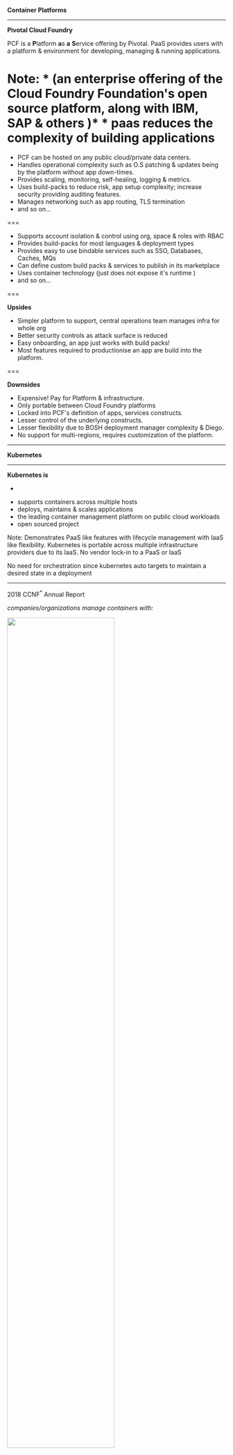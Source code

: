 **Container Platforms**

---
**Pivotal Cloud Foundry**

PCF is a **P**latform **a**s **a** **S**ervice offering by Pivotal.
PaaS provides users with a platform & environment for developing, managing & running applications.

Note:
    * (an enterprise offering of the Cloud Foundry Foundation's open source platform, along with IBM, SAP & others )*
    * paas reduces the complexity of building applications
===

* PCF can be hosted on any public cloud/private data centers.
* Handles operational complexity such as O.S patching & updates being by the platform without app down-times.
* Provides scaling, monitoring, self-healing, logging & metrics.
* Uses build-packs to reduce risk, app setup complexity; increase security providing auditing features.
* Manages networking such as app routing, TLS termination
* and so on...
 
===

* Supports account isolation & control using org, space & roles with RBAC
* Provides build-packs for most languages & deployment types
* Provides easy to use bindable services such as SSO, Databases, Caches, MQs
* Can define custom build packs & services to publish in its marketplace
* Uses container technology (just does not expose it's runtime )
* and so on...

===

**Upsides**
* Simpler platform to support, central operations team manages infra for whole org
* Better security controls as attack surface is reduced
* Easy onboarding, an app just works with build packs!
* Most features required to productionise an app are build into the platform.

===

**Downsides**
* Expensive! Pay for Platform & infrastructure.
* Only portable between Cloud Foundry platforms
* Locked into PCF's definition of apps, services constructs.
* Lesser control of the underlying constructs.
* Lesser flexibility due to BOSH deployment manager complexity & Diego.
* No support for multi-regions, requires customization of the platform.

---

**Kubernetes**

---

**Kubernetes is**
<br/>
<!-- .slide: style="text-align: justified;"> -->
- ~~~~~orchestrates~~~~~ ↝ <sup>maintains</sup> required compute, storage & networking
- supports containers across multiple hosts
- deploys, maintains & scales applications
- the leading container management platform on public cloud workloads
- open sourced project

Note:
Demonstrates PaaS like features with lifecycle management with IaaS like flexibility.
Kubernetes is portable across multiple infrastructure providers due to its IaaS.
No vendor lock-in to a PaaS or IaaS

No need for orchestration since kubernetes auto targets to maintain a desired state in a deployment 

---

2018 CCNF<sup>*</sup> Annual Report


_companies/organizations manage containers with:_
<!-- .element: style="font-size:50%;" -->

<img src="../images/cncf_survey_graphics-12-1024x658.png" width="70%" height="70%"/>

_*Cloud Native Computing Foundation_
<!-- .element: style="font-size:20%;" -->

===

*Kubernetes Environment vs. Container Environment*
<!-- .element: style="font-size:50%;" -->

<img src="../images/cncf_survey_graphics-13-1024x738.jpg" width="70%" height="70%"/>

_*graph above illustrates where respondents are running Kubernetes vs. where they’re deploying containers_
<!-- .element: style="font-size:20%;" -->
Note:

See https://www.cncf.io/blog/2018/08/29/cncf-survey-use-of-cloud-native-technologies-in-production-has-grown-over-200-percent/
for detailed report

---
**Kubernetes Design**

Works with _master_ - _node/worker_ design, with at least one master and multiple compute worker nodes.

The _master_ maintains desired state in the cluster.

The _nodes_ are responsible for providing the Kubernetes runtime.

Note:
The master worker is similar to how Jenkins is structured

The worker nodes is where all the applications would be running.

---

![Architecture](../images/Chart_02_Kubernetes-Architecture.png)

Note:
The API can be accessed via the kubectl CLI or directly via REST API. The API has authentication, authorization and 
admission control mechanisms, each of which can have a module implementation, like password, plain tokens, JWT
 etc.

Controlling API access: https://kubernetes.io/docs/reference/access-authn-authz/controlling-access/

===

![Master](../images/Chart_03_Kubernetes-Master.png)

Note:
_kube-apiserver_: is the front end for the Kubernetes control plane.
It can be scaled horizontally when HA is needed, there is usually a load balancer distributing traffic to healthy 
kube-apiserver (ex. using HA proxy)

_etcd_: is the consistent key-value store used by Kubernetes's backing store for all cluster data.
This also can be backed up in case of loss of service

_kube-scheduler_: watches for new created pods that are not on a node & assigns a node for them
Factors taken into account for scheduling decisions include individual and collective resource requirements, 
hardware/software/policy constraints, affinity and anti-affinity specifications, data locality, inter-workload 
interference and deadlines

_kube-controller-manager_: is the component that runs the controllers, they include: 
* node controller for watching nodes
* replication controller responsible for maintaining the correct # of pods
* endpoint controller populates the endpoints object i.e joins Services & Pods
* Service Account & Token Controllers: creates default accounts, API access tokens for new namespaces

The control plane is something that is responsible to bring the cluster/app state to how it was described.
The control plane's control loops will respond to changes in cluster by communicating between the master & 
kubelet processes to make the state of all objects in the system match desired state. 
_More on this later with the Deployment description._

===

![Node](../images/Chart_04_Kubernetes-Node.png)

Note:
_kubelet_: a daemon agent that runs on each node in the cluster that ensures that containers are running in a pod.
It receives the PodSpecs & ensure that containers described in the spec are running and healthy

_kube-proxy_: network proxy running on each node, maintains rules to allow network communication from inside or outside 
of a network to a pod.

_container runtime_: software for running containers: docker, containerd, rktlet/rkt, cri-o (container runtime interface 
using open container initiative)

_fluentd_: data stream collector for logging

---

**Kubernetes Objects**

Kubernetes uses Objects to represent the state of a cluster, the objects are persisted & they describe:
* what containers are running
* what resources are available to applications
* policies on the applications, such as restart policies, upgrades and fault-tolerance

Kubernetes API & kubectl are the two ways to create, modify or delete objects.

Note:
The object storage is managed by the etcd

---

**Namespaces**

Namespaces are used to support multiple virtual clusters backed by a single physical cluster.
<br/>
<pre><code lang="shell">
kubectl config set-context --current \
    --namespace={insert-namespace-name-here}
# Validate it
kubectl config view | grep namespace:
</code></pre>

When creating a service with a namespace, it creates a DNS entry in the form:
<pre><code lang="url">
{service-name}.{namespace-name}.svc.cluster.local
</code></pre>

Note:
Names of resources need only be unique in a namespace, but not across namespaces.

---

**Labels & Selectors**

Labels are key/value pairs that are attached to objects,<br/>
used to identify objects & organize them

<pre><code lang="json">
"metadata": {
  "labels": {
    "environment" : "dev",
    "tier" : "frontend"
  }
}
</code></pre>

then

<pre><code lang="shell">
kubectl get pods -l environment=dev,tier=frontend
_or_
kubectl get pods -l 'environment in (dev),tier in (frontend)'
</code></pre>

Note:
Annotations unlike labels, cannot be used to identify and select objects.

Additionally Field Selectors allow you to select Kubernetes resources by a resource field value.
Ex:
kubectl get pods --field-selector status.phase=Running

---
**Kubernetes Pods**
<!-- .element: style="font-size:160%;" -->


<!-- .slide: style="font-size:80%;"> -->
* Pods are the smallest deployed object in Kubernetes object model which can contain one or more containers.
* Pods are scaled horizontally by spinning up multiple Pods via _replication_. This group abstraction is called a Controller.
* Pods can have **init containers** as well as **app containers**.
* Pods provide two kinds of shared resources in a container: **networking** & **storage**.
* Pods are scheduled by the master's scheduler on run on nodes via the kubelet 


Note:
A pod encapsulates an application's container, storage, network IP & other options.
It can encapsulate multiple applications composed of tightly coupled containers which need to share a resource.

Pod networking: each pod has a unique IP address, the constituent containers in a pod share same IP space. Containers can 
communicated with each other using localhost. Outbound traffic is via shared network ports. 

Pod Storage: all containers share the data in the volume. Volumes allow persistent data in pod to survive in case one 
container needs to be restarted.

[The Distributed System Toolkit: Patterns for Composite Containers](https://kubernetes.io/blog/2015/06/the-distributed-system-toolkit-patterns/)

[Container Design Patterns](https://kubernetes.io/blog/2016/06/container-design-patterns)

<pre><code>

</code></pre>
---

**Pod Lifecycle**
<!-- .element: style="font-size:160%;" -->


<!-- .slide: style="font-size:60%;"> -->
A given pod's status reflects a high-level summary where it is in its lifecycle.
These are the various possibile phases:

* Pending
* Running
* Succeeded
* Failed
* Unknown 
 
The kubelet can probe containers with three types of handlers:

* ExecAction: command inside container, success if exits with status code 0
* TCPSocketAction: TCP check against container's IP address on a port, success if port is open
* HTTPGetAction: HTTP GET on container's IP address on specified port and path, success if HTTP status > 200 & < 400

---
<!-- .slide: style="font-size:80%;"> -->
Kubelet can additionally perform two kinds of probes:

* livenessProbe: indicates if the container is running. If not, the container is killed and pushed through restart policy.
* readinessProbe: indicates if container is ready to serve requests, if failed the controller removes Pod's IP Address 
from all services using the Pod.

---

**Controllers**
<!-- .element: style="font-size:160%;" -->


<!-- .slide: style="font-size:80%;"> -->
Controller can create, manage multiple Pods, handle replication, roll-out, self-healing capabilities at a cluster.

Controllers use a Pod Template that is provided by the user to create the Pods.

<br/>
<pre><code class="yaml">
apiVersion: v1
kind: Pod
metadata:
  name: myapp-pod
  labels:
    app: myapp
spec:
  containers:
  - name: myapp-container
    image: busybox
    command: ['sh', '-c', 'echo Hello Kubernetes! && sleep 3600']
</code></pre>
<br/>
<br/>
<br/>

Note:
If a node fails, the Controller might automatically replace the Pod by scheduling an identical replacement on a 
different Node.

Pod templates are specifications which are included in other objects such as Replication Controllers, Jobs, DaemonSets etc.

Names for template resources should be unique in a cluster

---

**ReplicaSet**
<!-- .element: style="font-size:160%;" -->


<!-- .slide: style="font-size:60%;"> -->
A ReplicaSet's purpose is to maintain a stable set of Pods running at any given time.
A selector is defined along with the number of replicas to maintain & the corresponding Pod Template.
ReplicaSet then creates & deletes Pods as needed.

<pre><code lang="yaml">
apiVersion: apps/v1
kind: ReplicaSet
metadata:
  name: frontend
  labels:
    app: guestbook
    tier: frontend
spec:
  # modify replicas according to your case
  replicas: 3
  selector:
    matchLabels:
      tier: frontend
  template:
    metadata:
      labels:
        tier: frontend
    spec:
      containers:
      - name: php-redis
        image: gcr.io/google_samples/gb-frontend:v3
</code></pre>

---

**Deployments**
 <!-- .element: style="font-size:160%;" -->
 
 
 <!-- .slide: style="font-size:80%;"> -->
Deployment controllers provides declarative updates for Pods & ReplicaSets by describing the desired state.
 
<pre><code lang="yaml">
apiVersion: apps/v1
kind: Deployment
metadata:
  name: nginx-deployment
  labels:
    app: nginx
spec:
  replicas: 3
  selector:
    matchLabels:
      app: nginx
  template:
    metadata:
      labels:
        app: nginx
    spec:
      containers:
      - name: nginx
        image: nginx:1.7.9
        ports:
        - containerPort: 80

</code></pre>

Note:
the _selector_ field determines how the deployment finds the pods to manage


Use cases:
* Create a Deployment to rollout a ReplicaSet
* Declare the enw state of Pods
* Rollback and earlier Deployment revision
* Scale up the Deployment to facilitate more load
* Pause the Deployment
* Clean up older ReplicaSets

Running a deployment:
kubectl apply -f https://k8s.io/examples/controllers/nginx-deployment.yaml
kubectl rollout status deployment.v1.apps/nginx-deployment
kubectl get deployments
kubectl get rs
kubectl get pods --show-labels
kubectl describe deployments

---

**Services**

Services is an abstraction that define a logical set of Pods & a policy by which to access them.
Kubernetes assigns a service an IP address which is used by Service proxies (kube-proxy).

<pre><code lang="yaml">
apiVersion: v1
kind: Service
metadata:
  name: my-service
spec:
  selector:
    app: MyApp
  ports:
    - protocol: TCP
      port: 80
      targetPort: 9376
</code></pre>

Note:
In micro services, this is a common pattern where the front ends service does not care which backend they use 
or should not have to keep track of it themselves.

Since pods come and go in Kubernetes, service is the way pods can communicate with each other

In the example provided the service binds to the selector. It binds the incoming port, to a target port.

When comparing to DNS A records & using round robin for IP resolution, DNS results are frequently cached which causes issues when the A record's values are 
updated frequently. 

---

Note:

kubectl get nodes -o yaml

kubectl get pods -o yaml

Show stateful sets
https://kubernetes.io/docs/tutorials/stateful-application/basic-stateful-set/


**Show securing service & exposing pods to a cluster**

https://kubernetes.io/docs/concepts/services-networking/connect-applications-service/


**Hands On**
**use https://ngrok.com/ for tests https://www.chenhuijing.com/blog/tunnelling-services-for-exposing-localhost-to-the-web/**
Using the kubectl Command-line
Configuring Pods and Containers
Accessing Applications in a Cluster
Monitoring, Logging, and Debugging
Using TLS


Get cluster info: 
kubectl cluster-info

Get cluster node status:
kubectl describe node <insert-node-name-here>

Apply a kube manifest:
kubectl apply -f template.yaml

kubectl diff -f template.yaml

Get Pod details:
kubectl get pod
kubectl describe pod {podname}

Best way to learn:
kubectl explain pod,svc etc


Running a deployment:
kubectl apply -f https://k8s.io/examples/controllers/nginx-deployment.yaml
kubectl rollout status deployment.v1.apps/nginx-deployment
kubectl get deployments
kubectl get rs
kubectl get pods --show-labels
kubectl describe deployments

Updating a deployment:
kubectl --record deployment.apps/nginx-deployment set image deployment.v1.apps/nginx-deployment nginx=nginx:1.9.1

Rollback a deployment:
kubectl rollout history deployment.v1.apps/nginx-deployment
kubectl rollout history deployment.v1.apps/nginx-deployment --revision=2
kubectl rollout undo deployment.v1.apps/nginx-deployment
kubectl rollout undo deployment.v1.apps/nginx-deployment --to-revision=2
kubectl get deployment nginx-deployment
kubectl describe deployment nginx-deployment

Scaling:
kubectl scale deployment.v1.apps/nginx-deployment --replicas=10
kubectl autoscale deployment.v1.apps/nginx-deployment --min=10 --max=15 --cpu-percent=80

Pause & Resume layout:
kubectl rollout pause deployment.v1.apps/nginx-deployment
kubectl rollout resume deployment.v1.apps/nginx-deployment

See this to control deployment strategies https://kubernetes.io/docs/concepts/workloads/controllers/deployment/

---
